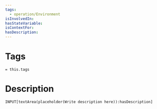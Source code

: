 ```yaml
---
tags:
  - operation/Environment
isInvolvedIn:
hasStateVariable:
isContextFor:
hasDescription:
---
```

# Tags
`= this.tags`

# Description
```meta-bind
INPUT[textArea(placeholder(Write description here)):hasDescription]
```